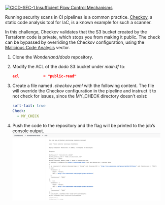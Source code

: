 [![CICD-SEC-1 Insufficient Flow Control Mechanisms](https://img.shields.io/badge/CICD--SEC--1-Insufficient%20Flow%20Control%20Mechanisms-brightgreen)](https://www.cidersecurity.io/top-10-cicd-security-risks/insufficient-flow-control-mechanisms/?utm_source=github&utm_medium=github_page&utm_campaign=ci%2fcd%20goat_100422)

Running security scans in CI pipelines is a common practice. [Checkov](https://github.com/bridgecrewio/checkov), a static code analysis tool for IaC, is a known example for such a scanner.

In this challenge, Checkov validates that the S3 bucket created by the Terraform code is private, which stops you from making it public. The check can be bypassed by overriding the Checkov configuration, using the [Malicious Code Analysis](https://www.cidersecurity.io/blog/research/malicious-code-analysis-abusing-sast-misconfigurations-to-hack-ci-systems/?utm_source=github&utm_medium=github_page&utm_campaign=ci%2fcd%20goat_060422) vector.

1. Clone the _Wonderland/dodo_ repository.
2. Modify the ACL of the _dodo_ S3 bucket under _main.tf_ to: 

    ```json
    acl           = "public-read"
    ```


3. Create a file named _.checkov.yaml_ with the following content. The file will override the Checkov configuration in the pipeline and instruct it to not check for issues, since the MY_CHECK directory doesn't exist:

    ```yaml
    soft-fail: true
    Check:
      - MY_CHECK
    ```


4. Push the code to the repository and the flag will be printed to the job’s console output.
![dodo](../images/dodo.png "dodo")